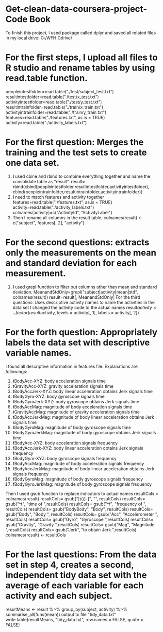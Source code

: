 # Get-clean-data-coursera-project-Code Book

To finish this project, I used package called dplyr and saved all related files in my local drive: 
C:/WFH Cdrive/
# For the first steps, I upload all files to R studio and rename tables by using read.table function. 
  peopleintestfolder=read.table("./test/subject_test.txt")
  resultintestfolder=read.table("./test/x_test.txt")
  activityintestfolder=read.table("./test/y_test.txt")
  resultintrainfolder=read.table("./train/x_train.txt")
  activityintrainfolder=read.table("./train/y_train.txt")
  features=read.table("./features.txt", as.is = TRUE)
  activity=read.table("./activity_labels.txt")
# For the first question: Merges the training and the test sets to create one data set.
  1.	I used cbine and rbind to combine everything together and name the consolidate table as “result”.
result= rbind(cbind(peopleintestfolder,resultintestfolder,activityintestfolder),
cbind(peopleintrainfolder,resultintrainfolder,activityintrainfolder))
  2.	I need to match features and activity together 
features=read.table("./features.txt", as.is = TRUE)
activity=read.table("./activity_labels.txt")
colnames(activity)=c("ActivityId", "ActivityLabel")
  3.	Then I rename all columns in the result table. 
colnames(result) <- c("subject", features[, 2], "activity")
# For the second questions: extracts only the measurements on the mean and standard deviation for each measurement.
  1.	I used grepl function to filter out columns other than mean and standard deviation. 
MeanandStdOnly=grepl("subject|activity|mean|std", colnames(result))
result=result[, MeanandStdOnly]
For the third questions: Uses descriptive activity names to name the activities in the data set
I changed the activity code to the actual names
result$activity <- factor(result$activity, 
                                 levels = activity[, 1], labels = activity[, 2])
# For the forth question: Appropriately labels the data set with descriptive variable names.
I found all descriptive information in features file. Explanations are followings: 
   1. tBodyAcc-XYZ: body acceleration signals time
   2. tGravityAcc-XYZ: gravity acceleration signals time
   3. tBodyAccJerk-XYZ: body linear acceleration obtains Jerk signals time
   4. tBodyGyro-XYZ: body gyroscope signals time
   5. tBodyGyroJerk-XYZ: body gyroscope obtains Jerk signals time
   6. tBodyAccMag: magnitude of body acceleration signals time
   7. tGravityAccMag: magnitude of gravity acceleration signals time
   8. tBodyAccJerkMag: magnitude of body linear acceleration obtains Jerk signals time
   9. tBodyGyroMag: magnitude of body gyroscope signals time
   10. tBodyGyroJerkMag: magnitude of body gyroscope obtains Jerk signals time
   11. fBodyAcc-XYZ: body acceleration signals frequency
   12. fBodyAccJerk-XYZ: body linear acceleration obtains Jerk signals frequency
   13. fBodyGyro-XYZ: body gyroscope signals frequency
   14. fBodyAccMag: magnitude of body acceleration signals frequency
   15. fBodyAccJerkMag: magnitude of body linear acceleration obtains Jerk signals frequency
   16. fBodyGyroMag: magnitude of body gyroscope signals frequency
   17. fBodyGyroJerkMag: magnitude of body gyroscope signals frequency
   
Then I used gsub function to replace indicators to actual names
resultCols = colnames(result)
resultCols= gsub("[\\(\\)-]", "", resultCols)
resultCols= gsub("^t", "time of ",resultCols)
resultCols= gsub("^f", "frequency of ", resultCols)
resultCols= gsub("BodyBody", "Body", resultCols)
resultCols= gsub("Body", "Body ", resultCols)
resultCols= gsub("Acc", "Accelerometer ", resultCols)
resultCols= gsub("Gyro", "Gyroscope ",resultCols)
resultCols= gsub("Gravity", "Gravity ",resultCols)
resultCols= gsub("Mag", "Magnitude ",resultCols)
resultCols= gsub("Jerk", "to obtain Jerk ",resultCols)
colnames(result) <- resultCols

# For the last questions: From the data set in step 4, creates a second, independent tidy data set with the average of each variable for each activity and each subject.
resultMeans <- result %>% 
  group_by(subject, activity) %>%
  summarise_all(funs(mean))
  output to file "tidy_data.txt"
write.table(resultMeans, "tidy_data.txt", row.names = FALSE, 
            quote = FALSE)

